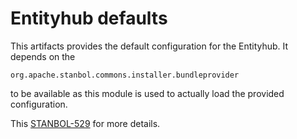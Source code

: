 <!--
Licensed to the Apache Software Foundation (ASF) under one or more contributor license agreements. See the
NOTICE file distributed with this work for additional information regarding copyright ownership. The ASF
licenses this file to You under the Apache License, Version 2.0 (the "License"); you may not use this file
except in compliance with the License. You may obtain a copy of the License at

http://www.apache.org/licenses/LICENSE-2.0 Unless required by applicable law or agreed to in writing,
software distributed under the License is distributed on an "AS IS" BASIS, WITHOUT WARRANTIES OR
CONDITIONS OF ANY KIND, either express or implied. See the License for the specific language governing
permissions and limitations under the License.
-->

Entityhub defaults
==================

This artifacts provides the default configuration for the Entityhub.
It depends on the 

    org.apache.stanbol.commons.installer.bundleprovider

to be available as this module is used to actually load the provided configuration.

This [STANBOL-529](https://issues.apache.org/jira/browse/STANBOL-529) for more details.



